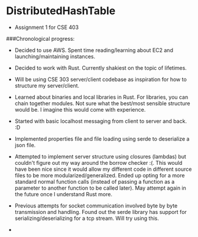 # DistributedHashTable
* Assignment 1 for CSE 403

###Chronological progress:
* Decided to use AWS. Spent time reading/learning about EC2 and launching/maintaining instances.

* Decided to work with Rust. Currently shakiest on the topic of lifetimes.

* Will be using CSE 303 server/client codebase as inspiration for how to structure my server/client.

* Learned about binaries and local libraries in Rust. For libraries, you can chain together modules.
Not sure what the best/most sensible structure would be. I imagine this would come with experience.

* Started with basic localhost messaging from client to server and back. :D

* Implemented properties file and file loading using serde to deserialize a json file.

* Attempted to implement server structure using closures (lambdas) but couldn't figure
out my way around the borrow checker :(. This would have been nice since it would allow
my different code in different source files to be more modularized/generalized.
Ended up opting for a more standard normal function calls (instead of passing a function
as a parameter to another function to be called later).
May attempt again in the future once I understand Rust more.

* Previous attempts for socket communication involved byte by byte transmission and handling.
Found out the serde library has support for serializing/deserializing for a tcp stream. Will try using this.

*